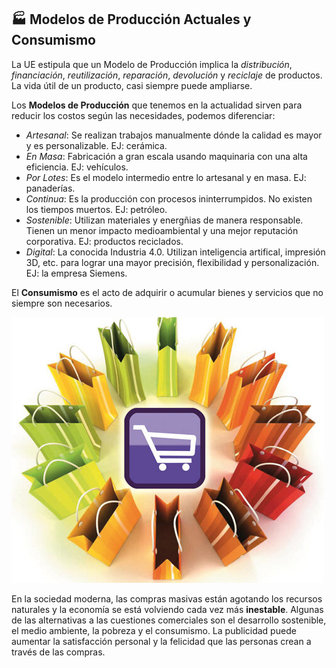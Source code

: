 ## 🏭 Modelos de Producción Actuales y Consumismo

La UE estipula que un Modelo de Producción implica la *distribución*, *financiación*, *reutilización*, *reparación*, *devolución* y *reciclaje* de productos. La vida útil de un producto, casi siempre puede ampliarse.

Los **Modelos de Producción** que tenemos en la actualidad sirven para reducir los costos según las necesidades, podemos diferenciar:
- *Artesanal*: Se realizan trabajos manualmente dónde la calidad es mayor y es personalizable. EJ: cerámica.
- *En Masa*: Fabricación a gran escala usando maquinaria con una alta eficiencia. EJ: vehículos.
- *Por Lotes*: Es el modelo intermedio entre lo artesanal y en masa. EJ: panaderías.
- *Continua*: Es la producción con procesos ininterrumpidos. No existen los tiempos muertos. EJ: petróleo.
- *Sostenible*: Utilizan materiales y energñias de manera responsable. Tienen un menor impacto medioambiental y una mejor reputación corporativa. EJ: productos reciclados.
- *Digital*: La conocida Industria 4.0. Utilizan inteligencia artifical, impresión 3D, etc. para lograr una mayor precisión, flexibilidad y personalización. EJ: la empresa Siemens.

El **Consumismo** es el acto de adquirir o acumular bienes y servicios que no siempre son necesarios. 

  ![compras](img/compras.jpg)

En la sociedad moderna, las compras masivas están agotando los recursos naturales y la economía se está volviendo cada vez más **inestable**. Algunas de las alternativas a las cuestiones comerciales son el desarrollo sostenible, el medio ambiente, la pobreza y el consumismo. La publicidad puede aumentar la satisfacción personal y la felicidad que las personas crean a través de las compras.
